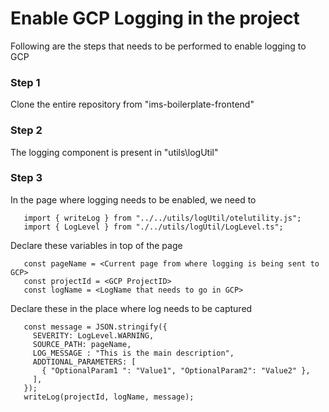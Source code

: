 # Enable GCP Logging in the project

Following are the steps that needs to be performed to enable logging to GCP

### Step 1

Clone the entire repository from "ims-boilerplate-frontend"

### Step 2

The logging component is present in "utils\logUtil"

### Step 3

In the page where logging needs to be enabled, we need to

```
   import { writeLog } from "../../utils/logUtil/otelutility.js";
   import { LogLevel } from "./../utils/logUtil/LogLevel.ts";
```

Declare these variables in top of the page

```
   const pageName = <Current page from where logging is being sent to GCP>
   const projectId = <GCP ProjectID>
   const logName = <LogName that needs to go in GCP>
```

Declare these in the place where log needs to be captured

```
   const message = JSON.stringify({
     SEVERITY: LogLevel.WARNING,
     SOURCE_PATH: pageName,
     LOG_MESSAGE : "This is the main description",
     ADDTIONAL_PARAMETERS: [
       { "OptionalParam1 ": "Value1", "OptionalParam2": "Value2" },
     ],
   });
   writeLog(projectId, logName, message);
```
